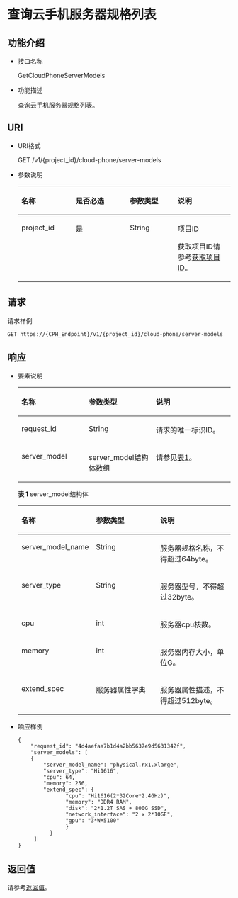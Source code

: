# 查询云手机服务器规格列表<a name="ZH-CN_TOPIC_0152279483"></a>

## 功能介绍<a name="section589752114383"></a>

-   接口名称

    GetCloudPhoneServerModels

-   功能描述

    查询云手机服务器规格列表。


## URI<a name="section2090513219384"></a>

-   URI格式

    GET /v1/\{project\_id\}/cloud-phone/server-models

-   参数说明

    <a name="table89093214388"></a>
    <table><thead align="left"><tr id="row62812217381"><th class="cellrowborder" valign="top" width="25.509999999999998%" id="mcps1.1.5.1.1"><p id="p328192217383"><a name="p328192217383"></a><a name="p328192217383"></a>名称</p>
    </th>
    <th class="cellrowborder" valign="top" width="25.509999999999998%" id="mcps1.1.5.1.2"><p id="p102972215388"><a name="p102972215388"></a><a name="p102972215388"></a>是否必选</p>
    </th>
    <th class="cellrowborder" valign="top" width="22.45%" id="mcps1.1.5.1.3"><p id="p1529102216380"><a name="p1529102216380"></a><a name="p1529102216380"></a>参数类型</p>
    </th>
    <th class="cellrowborder" valign="top" width="26.529999999999998%" id="mcps1.1.5.1.4"><p id="p15291822143820"><a name="p15291822143820"></a><a name="p15291822143820"></a>说明</p>
    </th>
    </tr>
    </thead>
    <tbody><tr id="row629922143820"><td class="cellrowborder" valign="top" width="25.509999999999998%" headers="mcps1.1.5.1.1 "><p id="p42902217385"><a name="p42902217385"></a><a name="p42902217385"></a>project_id</p>
    </td>
    <td class="cellrowborder" valign="top" width="25.509999999999998%" headers="mcps1.1.5.1.2 "><p id="p129102213389"><a name="p129102213389"></a><a name="p129102213389"></a>是</p>
    </td>
    <td class="cellrowborder" valign="top" width="22.45%" headers="mcps1.1.5.1.3 "><p id="p7633781"><a name="p7633781"></a><a name="p7633781"></a>String</p>
    </td>
    <td class="cellrowborder" valign="top" width="26.529999999999998%" headers="mcps1.1.5.1.4 "><p id="p18834193641812"><a name="p18834193641812"></a><a name="p18834193641812"></a>项目ID</p>
    <p id="p98341736131817"><a name="p98341736131817"></a><a name="p98341736131817"></a>获取项目ID请参考<a href="获取项目ID.md">获取项目ID</a>。</p>
    </td>
    </tr>
    </tbody>
    </table>


## 请求<a name="section13924021123815"></a>

请求样例

```
GET https://{CPH_Endpoint}/v1/{project_id}/cloud-phone/server-models
```

## 响应<a name="section13928152112384"></a>

-   要素说明

    <a name="table393352117388"></a>
    <table><thead align="left"><tr id="row202912222387"><th class="cellrowborder" valign="top" width="31.633163316331636%" id="mcps1.1.4.1.1"><p id="p729222173811"><a name="p729222173811"></a><a name="p729222173811"></a>名称</p>
    </th>
    <th class="cellrowborder" valign="top" width="31.633163316331636%" id="mcps1.1.4.1.2"><p id="p829152253812"><a name="p829152253812"></a><a name="p829152253812"></a>参数类型</p>
    </th>
    <th class="cellrowborder" valign="top" width="36.733673367336735%" id="mcps1.1.4.1.3"><p id="p529822163819"><a name="p529822163819"></a><a name="p529822163819"></a>说明</p>
    </th>
    </tr>
    </thead>
    <tbody><tr id="row1029172212382"><td class="cellrowborder" valign="top" width="31.633163316331636%" headers="mcps1.1.4.1.1 "><p id="p52912215385"><a name="p52912215385"></a><a name="p52912215385"></a>request_id</p>
    </td>
    <td class="cellrowborder" valign="top" width="31.633163316331636%" headers="mcps1.1.4.1.2 "><p id="p152902210387"><a name="p152902210387"></a><a name="p152902210387"></a>String</p>
    </td>
    <td class="cellrowborder" valign="top" width="36.733673367336735%" headers="mcps1.1.4.1.3 "><p id="p1429122143814"><a name="p1429122143814"></a><a name="p1429122143814"></a>请求的唯一标识ID。</p>
    </td>
    </tr>
    <tr id="row229182210388"><td class="cellrowborder" valign="top" width="31.633163316331636%" headers="mcps1.1.4.1.1 "><p id="p112918222385"><a name="p112918222385"></a><a name="p112918222385"></a>server_model</p>
    </td>
    <td class="cellrowborder" valign="top" width="31.633163316331636%" headers="mcps1.1.4.1.2 "><p id="p829522113816"><a name="p829522113816"></a><a name="p829522113816"></a>server_model结构体数组</p>
    </td>
    <td class="cellrowborder" valign="top" width="36.733673367336735%" headers="mcps1.1.4.1.3 "><p id="p14291122133814"><a name="p14291122133814"></a><a name="p14291122133814"></a>请参见<a href="#table1164061820133">表1</a>。</p>
    </td>
    </tr>
    </tbody>
    </table>

    **表 1**  server\_model结构体

    <a name="table1164061820133"></a>
    <table><thead align="left"><tr id="row5694418101316"><th class="cellrowborder" valign="top" width="31.94680531946805%" id="mcps1.2.4.1.1"><p id="p5694191816139"><a name="p5694191816139"></a><a name="p5694191816139"></a><strong id="b5694318111310"><a name="b5694318111310"></a><a name="b5694318111310"></a>名称</strong></p>
    </th>
    <th class="cellrowborder" valign="top" width="31.94680531946805%" id="mcps1.2.4.1.2"><p id="p15694121819131"><a name="p15694121819131"></a><a name="p15694121819131"></a><strong id="b11694161851319"><a name="b11694161851319"></a><a name="b11694161851319"></a>参数类型</strong></p>
    </th>
    <th class="cellrowborder" valign="top" width="36.10638936106389%" id="mcps1.2.4.1.3"><p id="p4694918111319"><a name="p4694918111319"></a><a name="p4694918111319"></a><strong id="b116941218191317"><a name="b116941218191317"></a><a name="b116941218191317"></a>说明</strong></p>
    </th>
    </tr>
    </thead>
    <tbody><tr id="row669410186135"><td class="cellrowborder" valign="top" width="31.94680531946805%" headers="mcps1.2.4.1.1 "><p id="p18694101821310"><a name="p18694101821310"></a><a name="p18694101821310"></a>server_model_name</p>
    </td>
    <td class="cellrowborder" valign="top" width="31.94680531946805%" headers="mcps1.2.4.1.2 "><p id="p36941018141315"><a name="p36941018141315"></a><a name="p36941018141315"></a>String</p>
    </td>
    <td class="cellrowborder" valign="top" width="36.10638936106389%" headers="mcps1.2.4.1.3 "><p id="p269511841311"><a name="p269511841311"></a><a name="p269511841311"></a>服务器规格名称，不得超过64byte。</p>
    </td>
    </tr>
    <tr id="row769521811310"><td class="cellrowborder" valign="top" width="31.94680531946805%" headers="mcps1.2.4.1.1 "><p id="p66959185136"><a name="p66959185136"></a><a name="p66959185136"></a>server_type</p>
    </td>
    <td class="cellrowborder" valign="top" width="31.94680531946805%" headers="mcps1.2.4.1.2 "><p id="p969521851311"><a name="p969521851311"></a><a name="p969521851311"></a>String</p>
    </td>
    <td class="cellrowborder" valign="top" width="36.10638936106389%" headers="mcps1.2.4.1.3 "><p id="p1969531831311"><a name="p1969531831311"></a><a name="p1969531831311"></a>服务器型号，不得超过32byte。</p>
    </td>
    </tr>
    <tr id="row2695111861316"><td class="cellrowborder" valign="top" width="31.94680531946805%" headers="mcps1.2.4.1.1 "><p id="p1169551861318"><a name="p1169551861318"></a><a name="p1169551861318"></a>cpu</p>
    </td>
    <td class="cellrowborder" valign="top" width="31.94680531946805%" headers="mcps1.2.4.1.2 "><p id="p1769571871316"><a name="p1769571871316"></a><a name="p1769571871316"></a>int</p>
    </td>
    <td class="cellrowborder" valign="top" width="36.10638936106389%" headers="mcps1.2.4.1.3 "><p id="p169513186134"><a name="p169513186134"></a><a name="p169513186134"></a>服务器cpu核数。</p>
    </td>
    </tr>
    <tr id="row20695161821318"><td class="cellrowborder" valign="top" width="31.94680531946805%" headers="mcps1.2.4.1.1 "><p id="p7695191861311"><a name="p7695191861311"></a><a name="p7695191861311"></a>memory</p>
    </td>
    <td class="cellrowborder" valign="top" width="31.94680531946805%" headers="mcps1.2.4.1.2 "><p id="p116951118181312"><a name="p116951118181312"></a><a name="p116951118181312"></a>int</p>
    </td>
    <td class="cellrowborder" valign="top" width="36.10638936106389%" headers="mcps1.2.4.1.3 "><p id="p1369561812137"><a name="p1369561812137"></a><a name="p1369561812137"></a>服务器内存大小，单位G。</p>
    </td>
    </tr>
    <tr id="row15695718171318"><td class="cellrowborder" valign="top" width="31.94680531946805%" headers="mcps1.2.4.1.1 "><p id="p15695201841318"><a name="p15695201841318"></a><a name="p15695201841318"></a>extend_spec</p>
    </td>
    <td class="cellrowborder" valign="top" width="31.94680531946805%" headers="mcps1.2.4.1.2 "><p id="p1269581811134"><a name="p1269581811134"></a><a name="p1269581811134"></a>服务器属性字典</p>
    </td>
    <td class="cellrowborder" valign="top" width="36.10638936106389%" headers="mcps1.2.4.1.3 "><p id="p10695121820137"><a name="p10695121820137"></a><a name="p10695121820137"></a>服务器属性描述，不得超过512byte。</p>
    </td>
    </tr>
    </tbody>
    </table>


-   响应样例

    ```
    {
        "request_id": "4d4aefaa7b1d4a2bb5637e9d5631342f",
        "server_models": [
        {
            "server_model_name": "physical.rx1.xlarge",
            "server_type": "Hi1616",
            "cpu": 64,
            "memory": 256,
            "extend_spec": {
                   "cpu": "Hi1616(2*32Core*2.4GHz)",
                   "memory": "DDR4 RAM",
                   "disk": "2*1.2T SAS + 800G SSD",
                   "network_interface": "2 x 2*10GE",
                   "gpu": "3*WX5100"
                   }
              }
         ]
    }
    ```


## 返回值<a name="section364565961814"></a>

请参考[返回值](返回值.md)。

